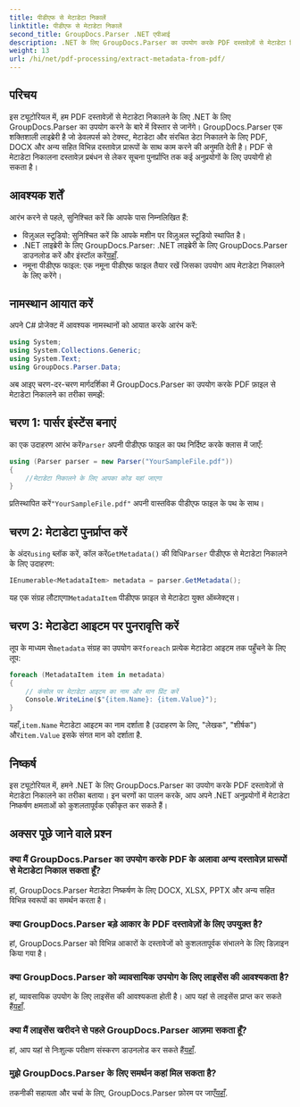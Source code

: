 ```yaml
---
title: पीडीएफ से मेटाडेटा निकालें
linktitle: पीडीएफ से मेटाडेटा निकालें
second_title: GroupDocs.Parser .NET एपीआई
description: .NET के लिए GroupDocs.Parser का उपयोग करके PDF दस्तावेज़ों से मेटाडेटा निकालने का तरीका जानें। यह व्यापक गाइड चरण-दर-चरण निर्देश और पूर्वापेक्षाएँ शामिल करती है।
weight: 13
url: /hi/net/pdf-processing/extract-metadata-from-pdf/
---
```

## परिचय
इस ट्यूटोरियल में, हम PDF दस्तावेज़ों से मेटाडेटा निकालने के लिए .NET के लिए GroupDocs.Parser का उपयोग करने के बारे में विस्तार से जानेंगे। GroupDocs.Parser एक शक्तिशाली लाइब्रेरी है जो डेवलपर्स को टेक्स्ट, मेटाडेटा और संरचित डेटा निकालने के लिए PDF, DOCX और अन्य सहित विभिन्न दस्तावेज़ प्रारूपों के साथ काम करने की अनुमति देती है। PDF से मेटाडेटा निकालना दस्तावेज़ प्रबंधन से लेकर सूचना पुनर्प्राप्ति तक कई अनुप्रयोगों के लिए उपयोगी हो सकता है।
## आवश्यक शर्तें
आरंभ करने से पहले, सुनिश्चित करें कि आपके पास निम्नलिखित हैं:
- विज़ुअल स्टूडियो: सुनिश्चित करें कि आपके मशीन पर विज़ुअल स्टूडियो स्थापित है।
-  .NET लाइब्रेरी के लिए GroupDocs.Parser: .NET लाइब्रेरी के लिए GroupDocs.Parser डाउनलोड करें और इंस्टॉल करें[यहाँ](https://releases.groupdocs.com/parser/net/).
- नमूना पीडीएफ फाइल: एक नमूना पीडीएफ फाइल तैयार रखें जिसका उपयोग आप मेटाडेटा निकालने के लिए करेंगे।

## नामस्थान आयात करें
अपने C# प्रोजेक्ट में आवश्यक नामस्थानों को आयात करके आरंभ करें:
```csharp
using System;
using System.Collections.Generic;
using System.Text;
using GroupDocs.Parser.Data;
```

अब आइए चरण-दर-चरण मार्गदर्शिका में GroupDocs.Parser का उपयोग करके PDF फ़ाइल से मेटाडेटा निकालने का तरीका समझें:
## चरण 1: पार्सर इंस्टेंस बनाएं
 का एक उदाहरण आरंभ करें`Parser` अपनी पीडीएफ फाइल का पथ निर्दिष्ट करके क्लास में जाएँ:
```csharp
using (Parser parser = new Parser("YourSampleFile.pdf"))
{
    //मेटाडेटा निकालने के लिए आपका कोड यहां जाएगा
}
```
 प्रतिस्थापित करें`"YourSampleFile.pdf"` अपनी वास्तविक पीडीएफ फाइल के पथ के साथ।
## चरण 2: मेटाडेटा पुनर्प्राप्त करें
 के अंदर`using` ब्लॉक करें, कॉल करें`GetMetadata()` की विधि`Parser` पीडीएफ से मेटाडेटा निकालने के लिए उदाहरण:
```csharp
IEnumerable<MetadataItem> metadata = parser.GetMetadata();
```
 यह एक संग्रह लौटाएगा`MetadataItem` पीडीएफ फ़ाइल से मेटाडेटा युक्त ऑब्जेक्ट्स।
## चरण 3: मेटाडेटा आइटम पर पुनरावृत्ति करें
 लूप के माध्यम से`metadata` संग्रह का उपयोग कर`foreach` प्रत्येक मेटाडेटा आइटम तक पहुँचने के लिए लूप:
```csharp
foreach (MetadataItem item in metadata)
{
    // कंसोल पर मेटाडेटा आइटम का नाम और मान प्रिंट करें
    Console.WriteLine($"{item.Name}: {item.Value}");
}
```
 यहाँ,`item.Name` मेटाडेटा आइटम का नाम दर्शाता है (उदाहरण के लिए, "लेखक", "शीर्षक") और`item.Value` इसके संगत मान को दर्शाता है.

## निष्कर्ष
इस ट्यूटोरियल में, हमने .NET के लिए GroupDocs.Parser का उपयोग करके PDF दस्तावेज़ों से मेटाडेटा निकालने का तरीका बताया। इन चरणों का पालन करके, आप अपने .NET अनुप्रयोगों में मेटाडेटा निष्कर्षण क्षमताओं को कुशलतापूर्वक एकीकृत कर सकते हैं।

## अक्सर पूछे जाने वाले प्रश्न
### क्या मैं GroupDocs.Parser का उपयोग करके PDF के अलावा अन्य दस्तावेज़ प्रारूपों से मेटाडेटा निकाल सकता हूँ?
हां, GroupDocs.Parser मेटाडेटा निष्कर्षण के लिए DOCX, XLSX, PPTX और अन्य सहित विभिन्न स्वरूपों का समर्थन करता है।
### क्या GroupDocs.Parser बड़े आकार के PDF दस्तावेज़ों के लिए उपयुक्त है?
हां, GroupDocs.Parser को विभिन्न आकारों के दस्तावेजों को कुशलतापूर्वक संभालने के लिए डिज़ाइन किया गया है।
### क्या GroupDocs.Parser को व्यावसायिक उपयोग के लिए लाइसेंस की आवश्यकता है?
 हां, व्यावसायिक उपयोग के लिए लाइसेंस की आवश्यकता होती है। आप यहां से लाइसेंस प्राप्त कर सकते हैं[यहाँ](https://purchase.groupdocs.com/buy).
### क्या मैं लाइसेंस खरीदने से पहले GroupDocs.Parser आज़मा सकता हूँ?
 हां, आप यहां से निःशुल्क परीक्षण संस्करण डाउनलोड कर सकते हैं[यहाँ](https://releases.groupdocs.com/).
### मुझे GroupDocs.Parser के लिए समर्थन कहां मिल सकता है?
 तकनीकी सहायता और चर्चा के लिए, GroupDocs.Parser फ़ोरम पर जाएँ[यहाँ](https://forum.groupdocs.com/c/parser/17).